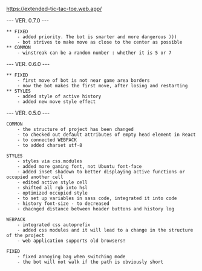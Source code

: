https://extended-tic-tac-toe.web.app/

--- VER. 0.7.0 ---

	** FIXED
		- added priority. The bot is smarter and more dangerous )))
		- bot strives to make move as close to the center as possible
	** COMMON
		- winstreak can be a random number : whether it is 5 or 7

--- VER. 0.6.0 ---

	** FIXED
		- first move of bot is not near game area borders
		- now the bot makes the first move, after losing and restarting
	** STYLES
		- added style of active history
		- added new move style effect

--- VER. 0.5.0 ---

	COMMON
		- the structure of project has been changed
		- to checked out default attributes of empty head element in React
		- to connected WEBPACK 
		- to added charset utf-8

	STYLES
		- styles via css.modules
		- added more gaming font, not Ubuntu font-face
		- added inset shadown to better displaying active functions or occupied another cell
		- edited active style cell
		- shifted all rgb into hsl
		- optimized occupied style
		- to set up variables in sass code, integrated it into code
		- history font-size - to decreased
		- chacnged distance between header buttons and history log	

	WEBPACK
		- integrated css autoprefix 
		- added css modules and it will lead to a change in the structure of the project
		- web application supports old browsers!

	FIXED
		- fixed annoying bag when switching mode
		- the bot will not walk if the path is obviously short